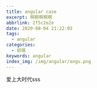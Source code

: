 ```yaml
---
title: angular case
excerpt: 啊啊啊啊啊
abbrlink: 2f5c2e2e
date: 2020-08-04 21:22:03
tags:
  - angular
categories:
  - 前端
keywords: angular
index_img: /img/angular/angu.png
---
```

爱上大时代sss